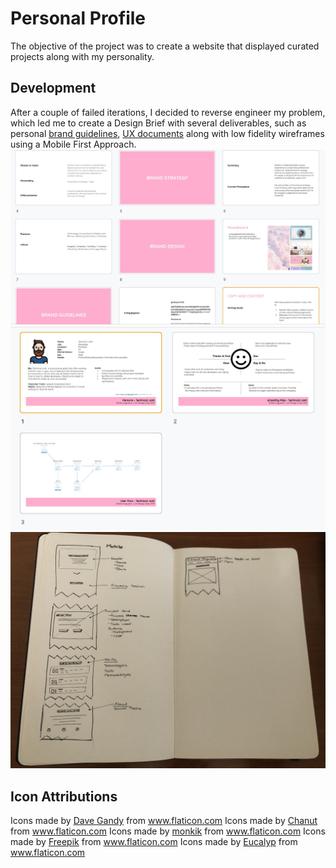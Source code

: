 # Personal Profile
The objective of the project was to create a website that displayed curated projects along with my personality.

## Development
After a couple of failed iterations, I decided to reverse engineer my problem, which led me to create a Design Brief with several deliverables, such as personal [brand guidelines](https://docs.google.com/presentation/d/19EXftKLQUl5alcMsqcgNnRfnEHop0KhfUceYaIGXpkk/edit?usp=sharing), [UX documents](https://docs.google.com/presentation/d/1SOxOUmQY6rMY4F2Zcg4Nsz257ZbJkjwkUGpowgm5res/edit?usp=sharing) along with low fidelity wireframes using a Mobile First Approach.
![alt text](photos/brandbook.jpg "A photo of my Brand Guidelines Stack")
![alt text](photos/ux.jpg "A photo of my UX research Stack")
![alt text](photos/lowfi-wireframe.jpg "A photo of hand drawn wireframes")

## Icon Attributions
Icons made by [Dave Gandy](https://www.flaticon.com/authors/dave-gandy) from www.flaticon.com
Icons made by [Chanut](https://www.flaticon.com/authors/chanut) from www.flaticon.com
Icons made by [monkik](https://www.flaticon.com/authors/monkik) from www.flaticon.com
Icons made by [Freepik](https://www.flaticon.com/authors/freepik) from www.flaticon.com
Icons made by [Eucalyp](https://www.flaticon.com/authors/eucalyp) from www.flaticon.com